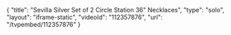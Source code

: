 {
    "title": "Sevilla Silver Set of 2 Circle Station 36\" Necklaces",
    "type": "solo",
    "layout": "iframe-static",
    "videoId": "112357876",
    "url": "\/tvpembed\/112357876"
}